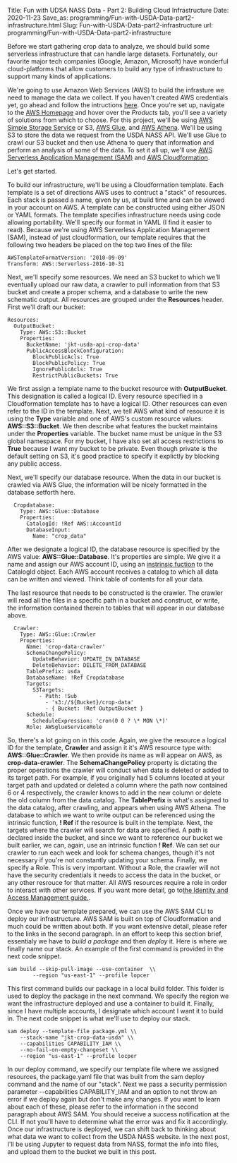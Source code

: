 Title: Fun with UDSA NASS Data - Part 2: Building Cloud Infrastructure
Date: 2020-11-23
Save_as: programming/Fun-with-USDA-Data-part2-infrastructure.html
Slug: Fun-with-USDA-Data-part2-infrastructure
url: programming/Fun-with-USDA-Data-part2-infrastructure

Before we start gathering crop data to analyze, we should build some serverless infrastructure that can handle large datasets. Fortunately, our favorite major tech companies (Google, Amazon, Microsoft) have wonderful cloud-platforms that allow customers to build any type of infrastructure to support many kinds of applications.

We're going to use Amazon Web Services (AWS) to build the infrasture we need to manage the data we collect. If you haven't created AWS credentials yet, go ahead and follow the intructions <a href="https://portal.aws.amazon.com/billing/signup#/start" class="inlinelink">here</a>. Once you're set up, navigate to the <a href="https://aws.amazon.com" class="inlinelink">AWS Homepage</a> and hover over the *Products* tab, you'll see a variety of solutions from which to choose. For this project, we'll be using <a href="https://aws.amazon.com/s3" class="inlinelink">AWS Simple Storage Service</a> or S3, <a href="https://aws.amazon.com/glue/?nc2=h_ql_prod_an_glu&whats-new-cards.sort-by=item.additionalFields.postDateTime&whats-new-cards.sort-order=desc" class="inlinelink">AWS Glue</a>, and <a href="https://aws.amazon.com/athena/?nc2=h_ql_prod_an_ath&whats-new-cards.sort-by=item.additionalFields.postDateTime&whats-new-cards.sort-order=desc" class="inlinelink">AWS Athena</a>. We'll be using S3 to store the data we request from the USDA NASS API. We'll use Glue to crawl our S3 bucket and then use Athena to query that information and perform an analysis of some of the data. To set it all up, we'll use <a href="https://docs.aws.amazon.com/serverless-application-model/?id=docs_gateway" class="inlinelink">AWS Serverless Application Management (SAM)</a> and <a href="https://aws.amazon.com/cloudformation/?nc2=h_ql_prod_mg_cfA" class="inlinelink">AWS Cloudformation</a>.

Let's get started.

To build our infrastructure, we'll be using a Cloudformation template. Each template is a set of directions AWS uses to contruct a "stack" of resources. Each stack is passed a name, given by us, at build time and can be viewed in your account on AWS. A template can be constructed using either JSON or YAML formats. The template specifies infrastructure needs using code allowing portability. We'll specify our format in YAML (I find it easier to read). Because we're using AWS Serverless Application Management (SAM), instead of just cloudformation, our template requires that the following two headers be placed on the top two lines of the file:
<pre class="setpre">
<code class="aws-infrastructure-code"><span class="infra-variable">AWSTemplateFormatVersion</span><span class="colon">:</span><span class="infra-string-value"> '2010-09-09'</span>
<span class="infra-variable">Transform</span><span class="colon">:</span><span class="infra-noq-string-value"> AWS::Serverless-2016-10-31</span></code>
</pre>

Next, we'll specify some resources. We need an S3 bucket to which we'll eventually upload our raw data, a crawler to pull information from that S3 bucket and create a proper schema, and a database to write the new schematic output. All resources are grouped under the **Resources** header. First we'll draft our bucket:

<pre class="setpre">
<code class="aws-infrastructure-code"><span class="infra-variable">Resources</span><span class="colon">:</span>
  <span class="infra-variable">OutputBucket</span><span class="colon">:</span>
    <span class="infra-variable">Type</span><span class="colon">:</span><span class="infra-noq-string-value"> AWS::S3::Bucket</span>
    <span class="infra-variable">Properties</span><span class="colon">:</span>
      <span class="infra-variable">BucketName</span><span class="colon">:</span><span class="infra-string-value"> 'jkt-usda-api-crop-data'</span>
      <span class="infra-variable">PublicAccessBlockConfiguration</span><span class="colon">:</span>
        <span class="infra-variable">BlockPublicAcls</span><span class="colon">:</span><span class="infra-noq-string-value"> True</span>
        <span class="infra-variable">BlockPublicPolicy</span><span class="colon">:</span><span class="infra-noq-string-value"> True</span>
        <span class="infra-variable">IgnorePublicAcls</span><span class="colon">:</span><span class="infra-noq-string-value"> True</span>
        <span class="infra-variable">RestrictPublicBuckets</span><span class="colon">:</span><span class="infra-noq-string-value"> True</span></code></pre>

We first assign a template name to the bucket resource with **OutputBucket**. This designation is called a logical ID. Every resource specified in a Cloudformation template has to have a logical ID. Other resources can even refer to the ID in the template. Next, we tell AWS what kind of resource it is using the **Type** variable and one of AWS's custom resource values: **AWS::S3::Bucket**. We then describe what features the bucket maintains under the **Properties** variable. The bucket name must be unique in the S3 global namespace. For my bucket, I have also set all access restrictions to **True** because I want my bucket to be private. Even though private is the default setting on S3, it's good practice to specify it explictly by blocking any public access.

Next, we'll specify our database resource. When the data in our bucket is crawled via AWS Glue, the information will be nicely formatted in the database setforth here. 
<pre class="setpre">
<code class="aws-infrastructure-code">  <span class="infra-variable">Cropdatabase</span><span class="colon">:</span>
    <span class="infra-variable">Type</span><span class="colon">:</span><span class="infra-noq-string-value"> AWS::Glue::Database</span>
    <span class="infra-variable">Properties</span><span class="colon">:</span>
      <span class="infra-variable">CatalogId</span><span class="colon">:</span><span class="aws-intrinsic-func"> !Ref</span><span class="infra-noq-string-value"> AWS::AccountId </span>
      <span class="infra-variable">DatabaseInput</span><span class="colon">:</span>
        <span class="infra-variable">Name</span><span class="colon">:</span><span class="infra-string-value"> "crop_data"</span></code></pre>

After we designate a logical ID, the database resource is specified by the AWS value: **AWS::Glue::Database**. It's properties are simple. We give it a name and assign our AWS account ID, using an <a href="https://docs.aws.amazon.com/AWSCloudFormation/latest/UserGuide/intrinsic-function-reference-ref.html" class="inlinelink">instrinsic fuction</a> to the CatalogId object. Each AWS account receives a catalog to which all data can be written and viewed. Think table of contents for all your data.

The last resource that needs to be constructed is the crawler. The crawler will read all the files in a specific path in a bucket and construct, or write, the information contained therein to tables that will appear in our database above.
<pre class="setpre">
<code class="aws-infrastructure-code">  <span class="infra-variable">Crawler</span><span class="colon">:</span>
    <span class="infra-variable">Type</span><span class="colon">:</span><span class="infra-noq-string-value"> AWS::Glue::Crawler</span>
    <span class="infra-variable">Properties</span><span class="colon">:</span>
      <span class="infra-variable">Name</span><span class="colon">:</span><span class="infra-string-value"> 'crop-data-crawler' </span>
      <span class="infra-variable">SchemaChangePolicy</span><span class="colon">:</span>
        <span class="infra-variable">UpdateBehavior</span><span class="colon">:</span><span class="infra-noq-string-value"> UPDATE_IN_DATABASE</span>
        <span class="infra-variable">DeleteBehavior</span><span class="colon">:</span><span class="infra-noq-string-value"> DELETE_FROM_DATABASE</span>
      <span class="infra-variable">TablePrefix</span><span class="colon">:</span><span class="infra-noq-string-value"> usda_</span>
      <span class="infra-variable">DatabaseName</span><span class="colon">:</span><span class="aws-intrinsic-func"> !Ref</span><span class="infra-noq-string-value"> Cropdatabase</span>
      <span class="infra-variable">Targets</span><span class="colon">:</span>
        <span class="infra-variable">S3Targets</span><span class="colon">:</span>
          <span class="infra-list-dash">-</span><span class="infra-variable"> Path</span><span class="colon">:</span><span class="aws-intrinsic-func"> !Sub</span>
            <span class="infra-list-dash">-</span><span class="infra-string-value"> 's3://${Bucket}/crop-data'</span>
            <span class="infra-list-dash">-</span><span class="colon"> { </span><span class="infra-variable">Bucket</span><span class="colon">:</span><span class="infra-noq-string-value"> !Ref OutputBucket</span><span class="colon"> }</span>
      <span class="infra-variable">Schedule</span><span class="colon">:</span>
        <span class="infra-variable">ScheduleExpression</span><span class="colon">:</span><span class="infra-string-value"> 'cron(0 0 ? \* MON \*)'</span>
      <span class="infra-variable">Role</span><span class="colon">:</span><span class="infra-noq-string-value"> AWSglueServiceRole</span></code></pre>

So, there's a lot going on in this code. Again, we give the resource a logical ID for the template, **Crawler** and assign it it's AWS resource type with: **AWS::Glue::Crawler**. We then provide its name as will appear on AWS, as **crop-data-crawler**. The **SchemaChangePolicy** property is dictating the proper operations the crawler will conduct when data is deleted or added to its target path. For example, if you originally had 5 columns located at your target path and updated or deleted a column where the path now contained 6 or 4 respectively, the crawler knows to add in the new column or delete the old column from the data catalog. The **TablePrefix** is what's assigned to the data catalog, after crawling, and appears when using AWS Athena. The database to which we want to write output can be referenced using the intrinsic function, **\! Ref** if the resource is built in the template. Next, the targets where the crawler will search for data are specified. A path is declared inside the bucket, and since we want to reference our bucket we built earlier, we can, again, use an intrinsic function **\! Ref**. We can set our crawler to run each week and look for schema changes, though it's not necessary if you're not constantly updating your schema. Finally, we specify a Role. This is very important. Without a Role, the crawler will not have the security credentials it needs to access the data in the bucket, or any other resrouce for that matter. All AWS resources require a role in order to interact with other services. If you want more detail, go to<a href="https://docs.aws.amazon.com/IAM/latest/UserGuide/id_roles.html" class="inlinelink">the Identity and Access Management guide.</a>.

Once we have our template prepared, we can use the AWS SAM CLI to deploy our infrastructure. AWS SAM is built on top of Cloudformation and much could be written about both. If you want extensive detail, please refer to the links in the second paragraph. In an effort to keep this section brief, essentialy we have to *build a package* and then *deploy* it. Here is where we finally name our stack. An example of the first command is provided in the next code snippet.
<pre class="setpre">
<code class="aws-infrastructure-code"><span class="commandline-code">sam build --skip-pull-image --use-container  \\</span>
		<span class="commandline-code">--region "us-east-1" --profile lopcer</span></code></pre>

This first command builds our package in a local build folder. This folder is used to deploy the package in the next command. We specify the region we want the infrastructure deployed and use a container to build it. Finally, since I have multiple accounts, I designate which account I want it to build in. The next code snippet is what we'll use to deploy our stack.

<pre class="setpre">
<code class="aws-infrastructure-code"><span class="commandline-code">sam deploy --template-file package.yml \\</span>
	<span class="commandline-code">--stack-name "jkt-crop-data-usda" \\</span>
	<span class="commandline-code">--capabilities CAPABILITY_IAM \\</span>
	<span class="commandline-code">--no-fail-on-empty-changeset \\</span> 
	<span class="commandline-code">--region "us-east-1" --profile locper</span></code></pre>

In our deploy command, we specify our template file where we assigned resources, the package.yaml file that was built from the sam deploy command and the name of our "stack". Next we pass a security permission parameter --capabilities CAPABILITY_IAM and an option to not throw an error if we deploy again but don't make any changes. If you want to learn about each of these, please refer to the information in the second paragraph about AWS SAM. You should receive a success notification at the CLI. If not you'll have to determine what the error was and fix it accordingly. Once our infrastructure is deployed, we can shift back to thinking about what data we want to collect from the USDA NASS website. In the next post, I'll be using Jupyter to request data from NASS, format the info into files, and upload them to the bucket we built in this post. 




